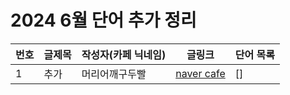 <h1>2024 6월 단어 추가 정리</h1>

| 번호 | 글제목 | 작성자(카페 닉네임) | 글링크 | 단어 목록 |
|----|----|----|----|----|
| 1 | 추가 | 머리어깨구두빨 | [naver cafe](https://cafe.naver.com/kkutukorea?iframe_url_utf8=%2FArticleRead.nhn%253FreferrerAllArticles%3Dtrue%2526page%3D1%2526searchBy%3D0%2526query%3D%25ED%258F%25B0%25EC%259D%2580%2526exclude%3D%2526include%3D%2526exact%3D%2526searchdate%3Dall%2526media%3D0%2526sortBy%3Ddate%2526inCafeSearch%3Dtrue%2526clubid%3D29066286%2526articleid%3D125902) | []
